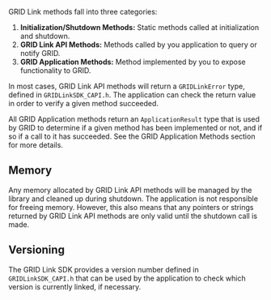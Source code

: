 GRID Link methods fall into three categories:

1. **Initialization/Shutdown Methods:** Static methods called at initialization and shutdown.
1. **GRID Link API Methods:** Methods called by you application to query or notify GRID.
1. **GRID Application Methods:** Method implemented by you to expose functionality to GRID.

In most cases, GRID Link API methods will return a `GRIDLinkError` type, defined in `GRIDLinkSDK_CAPI.h`. The application can check the return value in order to verify a given method succeeded.

All GRID Application methods return an `ApplicationResult` type that is used by GRID to determine if a given method has been implemented or not, and if so if a call to it has succeeded. See the GRID Application Methods section for more details.

## Memory
Any memory allocated by GRID Link API methods will be managed by the library and cleaned up during shutdown. The application is not responsible for freeing memory. However, this also means that any pointers or strings returned by GRID Link API methods are only valid until the shutdown call is made.

## Versioning
The GRID Link SDK provides a version number defined in `GRIDLinkSDK_CAPI.h` that can be used by the application to check which version is currently linked, if necessary.
